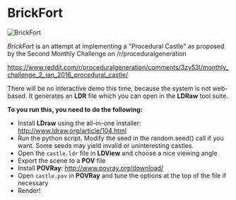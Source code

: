 # BrickFort

![BrickFort](http://i.imgur.com/5HKYdtv.png)

*BrickFort* is an attempt at implementing a "Procedural Castle" as proposed by the Second Monthly Challenge on /r/proceduralgeneration

https://www.reddit.com/r/proceduralgeneration/comments/3zy53l/monthly_challenge_2_jan_2016_procedural_castle/

There will be no interactive demo this time, because the system is not web-based. It generates an **LDR** file which you can open in the **LDRaw** tool suite.

**To you run this, you need to do the following:**

* Install **LDraw** using the all-in-one installer: http://www.ldraw.org/article/104.html
* Run the python script. Modify the seed in the random.seed() call if you want. Some seeds may yield invalid or uninteresting castles.
* Open the `castle.ldr` file in **LDView** and choose a nice viewing angle
* Export the scene to a **POV** file
* Install **POVRay**: http://www.povray.org/download/
* Open `castle.pov` in **POVRay** and tune the options at the top of the file if necessary
* Render!
